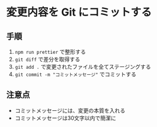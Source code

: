 # 変更内容を Git にコミットする

## 手順

1. `npm run prettier` で整形する
2. `git diff` で差分を取得する
3. `git add .` で変更されたファイルを全てステージングする
4. `git commit -m "コミットメッセージ"` でコミットする

## 注意点

- コミットメッセージには、変更の本質を入れる
- コミットメッセージは30文字以内で簡潔に
